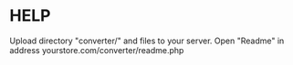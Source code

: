 HELP
====
Upload directory "converter/" and files to your server.
Open "Readme" in address yourstore.com/converter/readme.php
